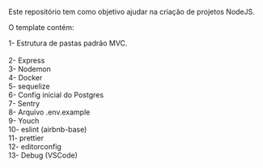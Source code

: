 Este repositório tem como objetivo ajudar na criação de projetos NodeJS.

O template contém:

1- Estrutura de pastas padrão MVC. <br/>  
2- Express  <br/>
3- Nodemon  <br/>
4- Docker <br/>
5- sequelize  <br/>
6- Config inicial do Postgres <br/>
7- Sentry <br/>
8- Arquivo .env.example <br/>
9- Youch  <br/>
10- eslint (airbnb-base)  <br/>
11- prettier  <br/>
12- editorconfig  <br/>
13- Debug (VSCode)  <br/>
